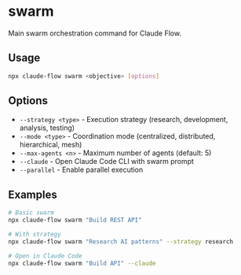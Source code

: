 # swarm

Main swarm orchestration command for Claude Flow.

## Usage
```bash
npx claude-flow swarm <objective> [options]
```

## Options
- `--strategy <type>` - Execution strategy (research, development, analysis, testing)
- `--mode <type>` - Coordination mode (centralized, distributed, hierarchical, mesh)
- `--max-agents <n>` - Maximum number of agents (default: 5)
- `--claude` - Open Claude Code CLI with swarm prompt
- `--parallel` - Enable parallel execution

## Examples
```bash
# Basic swarm
npx claude-flow swarm "Build REST API"

# With strategy
npx claude-flow swarm "Research AI patterns" --strategy research

# Open in Claude Code
npx claude-flow swarm "Build API" --claude
```
